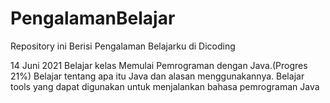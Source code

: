 # PengalamanBelajar
Repository ini Berisi Pengalaman Belajarku di Dicoding 

14 Juni 2021
Belajar kelas Memulai Pemrograman dengan Java.(Progres 21%)
  Belajar tentang apa itu Java dan alasan menggunakannya.
  Belajar tools yang dapat digunakan untuk menjalankan bahasa pemrograman Java
